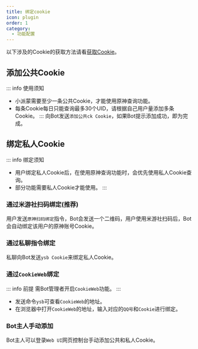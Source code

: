 ```yaml
---
title: 绑定cookie
icon: plugin
order: 1
category:
  - 功能配置
---
```

以下涉及的Cookie的获取方法请看[获取Cookie](get-cookie.md)。

## 添加公共Cookie
::: info 使用须知
- 小派蒙需要至少一条公共Cookie，才能使用原神查询功能。
- 每条Cookie每日只能查询最多30个UID，请根据自己用户量添加多条Cookie。
:::
向Bot发送`添加公共ck Cookie`，如果Bot提示添加成功，即为完成。

## 绑定私人Cookie
::: info 绑定须知
- 用户绑定私人Cookie后，在使用原神查询功能时，会优先使用私人Cookie查询。
- 部分功能需要私人Cookie才能使用。
:::

### 通过米游社扫码绑定(推荐)
用户发送`原神扫码绑定`指令，Bot会发送一个二维码，用户使用米游社扫码后，Bot会自动绑定该用户的原神账号Cookie。

### 通过私聊指令绑定
私聊向Bot发送`ysb Cookie`来绑定私人Cookie。

### 通过`CookieWeb`绑定
::: info 前提
需Bot管理者开启`CookieWeb`功能。
:::
- 发送命令`ysb`可查看`CookieWeb`的地址。
- 在浏览器中打开`CookieWeb`的地址，输入对应的`QQ号`和`Cookie`进行绑定。

### Bot主人手动添加
Bot主人可以登录`Web UI`网页控制台手动添加公共和私人Cookie。